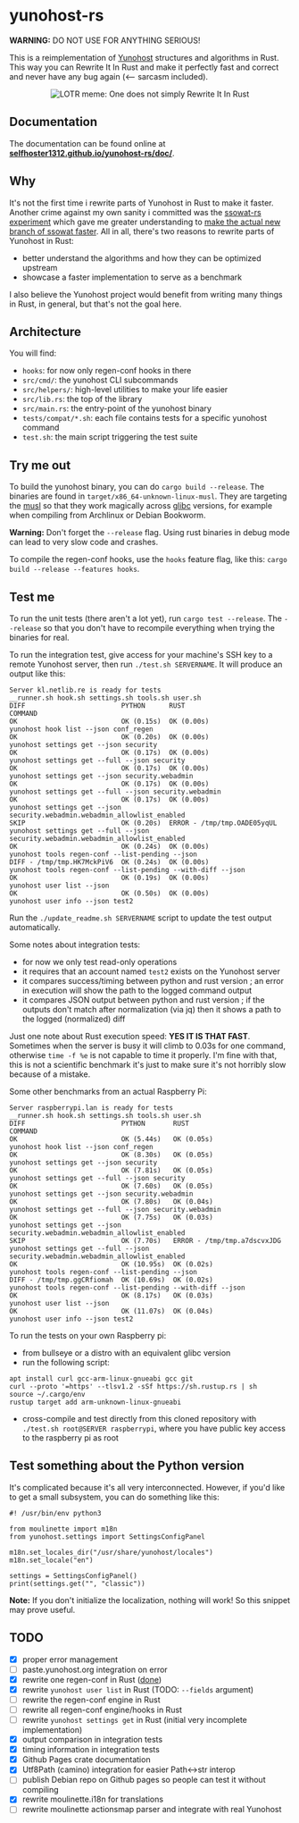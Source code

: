 # yunohost-rs

**WARNING:** DO NOT USE FOR ANYTHING SERIOUS!

This is a reimplementation of [Yunohost](https://yunohost.org/) structures and algorithms in Rust. This way you can Rewrite It In Rust and make it perfectly fast and correct and never have any bug again (<-- sarcasm included).

<p align="center">
<img alt="LOTR meme: One does not simply Rewrite It In Rust" src="https://camo.githubusercontent.com/a5c2198c5e2c4449cf1289c78c1c03ebd85728f7b662c9ee1f142641486d676e/68747470733a2f2f692e696d67666c69702e636f6d2f31706b3162692e6a7067">
</p>

## Documentation

The documentation can be found online at **[selfhoster1312.github.io/yunohost-rs/doc/](https://selfhoster1312.github.io/yunohost-rs/doc/)**.

## Why

It's not the first time i rewrite parts of Yunohost in Rust to make it faster. Another crime against my own sanity i committed was the [ssowat-rs experiment](https://kl.netlib.re/gitea/selfhoster1312/ssowat-rs) which gave me greater understanding to [make the actual new branch of ssowat faster](https://github.com/YunoHost/SSOwat/pull/220). All in all, there's two reasons to rewrite parts of Yunohost in Rust:

- better understand the algorithms and how they can be optimized upstream
- showcase a faster implementation to serve as a benchmark

I also believe the Yunohost project would benefit from writing many things in Rust, in general, but that's not the goal here.

## Architecture

You will find:

- `hooks`: for now only regen-conf hooks in there
- `src/cmd/`: the yunohost CLI subcommands
- `src/helpers/`: high-level utilities to make your life easier
- `src/lib.rs`: the top of the library
- `src/main.rs`: the entry-point of the yunohost binary
- `tests/compat/*.sh`: each file contains tests for a specific yunohost command
- `test.sh`: the main script triggering the test suite

## Try me out

To build the yunohost binary, you can do `cargo build --release`. The binaries are found in `target/x86_64-unknown-linux-musl`. They are targeting the [musl](https://en.wikipedia.org/wiki/Musl) so that they work magically across [glibc](https://en.wikipedia.org/wiki/Glibc) versions, for example when compiling from Archlinux or Debian Bookworm.

**Warning:** Don't forget the `--release` flag. Using rust binaries in debug mode can lead to very slow code and crashes.

To compile the regen-conf hooks, use the `hooks` feature flag, like this: `cargo build --release --features hooks`.

## Test me

To run the unit tests (there aren't a lot yet), run `cargo test --release`. The `--release` so that you don't have to recompile everything when trying the binaries for real.

To run the integration test, give access for your machine's SSH key to a remote Yunohost server, then run `./test.sh SERVERNAME`. It will produce an output like this:

<!-- MAGICAL TEST START -->
```
Server kl.netlib.re is ready for tests
__runner.sh hook.sh settings.sh tools.sh user.sh
DIFF                        PYTHON      RUST                         COMMAND
OK                          OK (0.15s)  OK (0.00s)                   yunohost hook list --json conf_regen
OK                          OK (0.20s)  OK (0.00s)                   yunohost settings get --json security
OK                          OK (0.17s)  OK (0.00s)                   yunohost settings get --full --json security
OK                          OK (0.17s)  OK (0.00s)                   yunohost settings get --json security.webadmin
OK                          OK (0.17s)  OK (0.00s)                   yunohost settings get --full --json security.webadmin
OK                          OK (0.17s)  OK (0.00s)                   yunohost settings get --json security.webadmin.webadmin_allowlist_enabled
SKIP                        OK (0.20s)  ERROR - /tmp/tmp.OADE05yqUL  yunohost settings get --full --json security.webadmin.webadmin_allowlist_enabled
OK                          OK (0.24s)  OK (0.00s)                   yunohost tools regen-conf --list-pending --json
DIFF - /tmp/tmp.HK7MckPiV6  OK (0.24s)  OK (0.00s)                   yunohost tools regen-conf --list-pending --with-diff --json
OK                          OK (0.19s)  OK (0.00s)                   yunohost user list --json
OK                          OK (0.50s)  OK (0.00s)                   yunohost user info --json test2
```
<!-- MAGICAL TEST END -->

Run the `./update_readme.sh SERVERNAME` script to update the test output automatically.

Some notes about integration tests:

- for now we only test read-only operations
- it requires that an account named `test2` exists on the Yunohost server
- it compares success/timing between python and rust version ; an error in execution will show the path to the logged command output
- it compares JSON output between python and rust version ; if the outputs don't match after normalization (via jq) then it shows a path to the logged (normalized) diff

Just one note about Rust execution speed: **YES IT IS THAT FAST**. Sometimes when the server is busy it will climb to 0.03s for one command, otherwise `time -f %e` is not capable to time it properly. I'm fine with that, this is not a scientific benchmark it's just to make sure it's not horribly slow because of a mistake.

Some other benchmarks from an actual Raspberry Pi:

```
Server raspberrypi.lan is ready for tests
__runner.sh hook.sh settings.sh tools.sh user.sh
DIFF                        PYTHON       RUST                         COMMAND
OK                          OK (5.44s)   OK (0.05s)                   yunohost hook list --json conf_regen
OK                          OK (8.30s)   OK (0.05s)                   yunohost settings get --json security
OK                          OK (7.81s)   OK (0.05s)                   yunohost settings get --full --json security
OK                          OK (7.60s)   OK (0.05s)                   yunohost settings get --json security.webadmin
OK                          OK (7.80s)   OK (0.04s)                   yunohost settings get --full --json security.webadmin
OK                          OK (7.75s)   OK (0.03s)                   yunohost settings get --json security.webadmin.webadmin_allowlist_enabled
SKIP                        OK (7.70s)   ERROR - /tmp/tmp.a7dscvxJDG  yunohost settings get --full --json security.webadmin.webadmin_allowlist_enabled
OK                          OK (10.95s)  OK (0.02s)                   yunohost tools regen-conf --list-pending --json
DIFF - /tmp/tmp.ggCRfiomah  OK (10.69s)  OK (0.02s)                   yunohost tools regen-conf --list-pending --with-diff --json
OK                          OK (8.17s)   OK (0.03s)                   yunohost user list --json
OK                          OK (11.07s)  OK (0.04s)                   yunohost user info --json test2
```

To run the tests on your own Raspberry pi:

- from bullseye or a distro with an equivalent glibc version
- run the following script:
```
apt install curl gcc-arm-linux-gnueabi gcc git
curl --proto '=https' --tlsv1.2 -sSf https://sh.rustup.rs | sh
source ~/.cargo/env
rustup target add arm-unknown-linux-gnueabi
```
- cross-compile and test directly from this cloned repository with `./test.sh root@SERVER raspberrypi`, where you have public key access to the raspberry pi as root

## Test something about the Python version

It's complicated because it's all very interconnected. However, if you'd like to get a small subsystem, you can do something like this:

```
#! /usr/bin/env python3

from moulinette import m18n
from yunohost.settings import SettingsConfigPanel

m18n.set_locales_dir("/usr/share/yunohost/locales")
m18n.set_locale("en")

settings = SettingsConfigPanel()
print(settings.get("", "classic"))
```

**Note:** If you don't initialize the localization, nothing will work! So this snippet may prove useful.

## TODO

- [x] proper error management
- [ ] paste.yunohost.org integration on error
- [x] rewrite one regen-conf in Rust ([done](src/hooks/01-yunohost.rs))
- [x] rewrite `yunohost user list` in Rust (TODO: `--fields` argument)
- [ ] rewrite the regen-conf engine in Rust
- [ ] rewrite all regen-conf engine/hooks in Rust
- [ ] rewrite `yunohost settings get` in Rust (initial very incomplete implementation)
- [x] output comparison in integration tests
- [x] timing information in integration tests
- [x] Github Pages crate documentation
- [x] Utf8Path (camino) integration for easier Path<->str interop
- [ ] publish Debian repo on Github pages so people can test it without compiling
- [x] rewrite moulinette.i18n for translations
- [ ] rewrite moulinette actionsmap parser and integrate with real Yunohost

